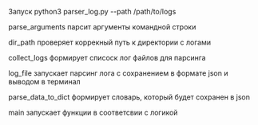 Запуск 
python3 parser_log.py --path /path/to/logs

parse_arguments парсит аргументы командной строки

dir_path проверяет коррекный путь к директории с логами

collect_logs формирует списоск лог файлов для парсинга

log_file запускает парсинг лога с сохранением в формате json и выводом в терминал

parse_data_to_dict формирует словарь, который будет сохранен в json

main запускает функции в соответсвии с логикой